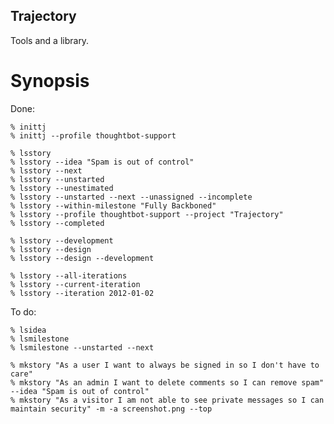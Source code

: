 Trajectory
----------

Tools and a library.

Synopsis
========

Done:

    % inittj
    % inittj --profile thoughtbot-support

    % lsstory
    % lsstory --idea "Spam is out of control"
    % lsstory --next
    % lsstory --unstarted
    % lsstory --unestimated
    % lsstory --unstarted --next --unassigned --incomplete
    % lsstory --within-milestone "Fully Backboned"
    % lsstory --profile thoughtbot-support --project "Trajectory"
    % lsstory --completed

    % lsstory --development
    % lsstory --design
    % lsstory --design --development

    % lsstory --all-iterations
    % lsstory --current-iteration
    % lsstory --iteration 2012-01-02

To do:

    % lsidea
    % lsmilestone
    % lsmilestone --unstarted --next

    % mkstory "As a user I want to always be signed in so I don't have to care"
    % mkstory "As an admin I want to delete comments so I can remove spam" --idea "Spam is out of control"
    % mkstory "As a visitor I am not able to see private messages so I can maintain security" -m -a screenshot.png --top

